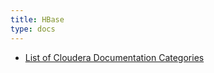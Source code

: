 ```yaml
---
title: HBase
type: docs
---
```



- [List of Cloudera Documentation Categories ](https://www.cloudera.com/documentation/enterprise/5-5-x/categories/hub.html)
